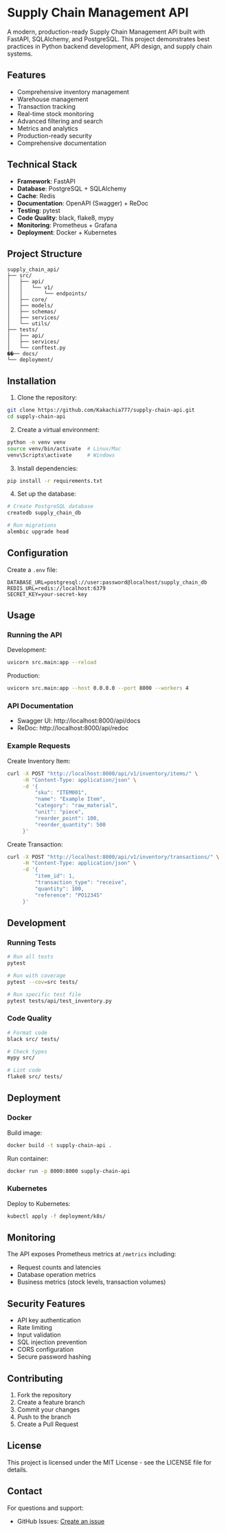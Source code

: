 # Supply Chain Management API

A modern, production-ready Supply Chain Management API built with FastAPI, SQLAlchemy, and PostgreSQL. This project demonstrates best practices in Python backend development, API design, and supply chain systems.

## Features

- Comprehensive inventory management
- Warehouse management
- Transaction tracking
- Real-time stock monitoring
- Advanced filtering and search
- Metrics and analytics
- Production-ready security
- Comprehensive documentation

## Technical Stack

- **Framework**: FastAPI
- **Database**: PostgreSQL + SQLAlchemy
- **Cache**: Redis
- **Documentation**: OpenAPI (Swagger) + ReDoc
- **Testing**: pytest
- **Code Quality**: black, flake8, mypy
- **Monitoring**: Prometheus + Grafana
- **Deployment**: Docker + Kubernetes

## Project Structure

```
supply_chain_api/
├── src/
│   ├── api/
│   │   └── v1/
│   │       └── endpoints/
│   ├── core/
│   ├── models/
│   ├── schemas/
│   ├── services/
│   └── utils/
├── tests/
│   ├── api/
│   ├── services/
│   └── conftest.py
��── docs/
└── deployment/
```

## Installation

1. Clone the repository:
```bash
git clone https://github.com/Kakachia777/supply-chain-api.git
cd supply-chain-api
```

2. Create a virtual environment:
```bash
python -m venv venv
source venv/bin/activate  # Linux/Mac
venv\Scripts\activate     # Windows
```

3. Install dependencies:
```bash
pip install -r requirements.txt
```

4. Set up the database:
```bash
# Create PostgreSQL database
createdb supply_chain_db

# Run migrations
alembic upgrade head
```

## Configuration

Create a `.env` file:
```env
DATABASE_URL=postgresql://user:password@localhost/supply_chain_db
REDIS_URL=redis://localhost:6379
SECRET_KEY=your-secret-key
```

## Usage

### Running the API

Development:
```bash
uvicorn src.main:app --reload
```

Production:
```bash
uvicorn src.main:app --host 0.0.0.0 --port 8000 --workers 4
```

### API Documentation

- Swagger UI: http://localhost:8000/api/docs
- ReDoc: http://localhost:8000/api/redoc

### Example Requests

Create Inventory Item:
```bash
curl -X POST "http://localhost:8000/api/v1/inventory/items/" \
     -H "Content-Type: application/json" \
     -d '{
         "sku": "ITEM001",
         "name": "Example Item",
         "category": "raw_material",
         "unit": "piece",
         "reorder_point": 100,
         "reorder_quantity": 500
     }'
```

Create Transaction:
```bash
curl -X POST "http://localhost:8000/api/v1/inventory/transactions/" \
     -H "Content-Type: application/json" \
     -d '{
         "item_id": 1,
         "transaction_type": "receive",
         "quantity": 100,
         "reference": "PO12345"
     }'
```

## Development

### Running Tests

```bash
# Run all tests
pytest

# Run with coverage
pytest --cov=src tests/

# Run specific test file
pytest tests/api/test_inventory.py
```

### Code Quality

```bash
# Format code
black src/ tests/

# Check types
mypy src/

# Lint code
flake8 src/ tests/
```

## Deployment

### Docker

Build image:
```bash
docker build -t supply-chain-api .
```

Run container:
```bash
docker run -p 8000:8000 supply-chain-api
```

### Kubernetes

Deploy to Kubernetes:
```bash
kubectl apply -f deployment/k8s/
```

## Monitoring

The API exposes Prometheus metrics at `/metrics` including:
- Request counts and latencies
- Database operation metrics
- Business metrics (stock levels, transaction volumes)

## Security Features

- API key authentication
- Rate limiting
- Input validation
- SQL injection prevention
- CORS configuration
- Secure password hashing

## Contributing

1. Fork the repository
2. Create a feature branch
3. Commit your changes
4. Push to the branch
5. Create a Pull Request

## License

This project is licensed under the MIT License - see the LICENSE file for details.

## Contact

For questions and support:
- GitHub Issues: [Create an issue](https://github.com/Kakachia777/supply-chain-api/issues) 
